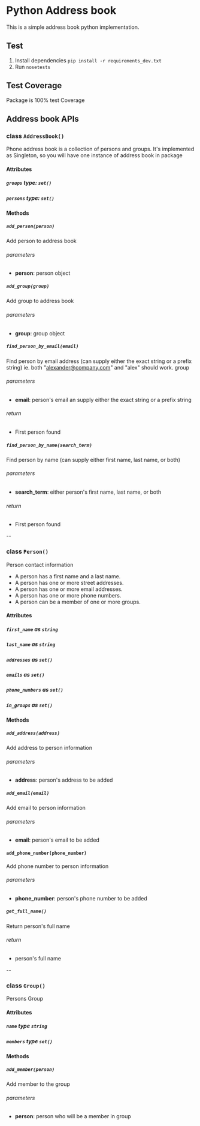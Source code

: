 # Python Address book
This is a simple address book python implementation.

## Test

1. Install dependencies `pip install -r requirements_dev.txt`
2. Run `nosetests`

## Test Coverage

Package is 100% test Coverage


## Address book APIs

### class `AddressBook()`
Phone address book is a collection of persons and groups. It's implemented as Singleton, so you will have one instance of address book in package

#### Attributes

##### `groups` type: `set()`
##### `persons` type: `set()`

#### Methods

##### `add_person(person)`

Add person to address book
###### parameters
* **person**: person object

##### `add_group(group)`

Add group to address book
###### parameters
* **group**: group object

##### `find_person_by_email(email)`

Find person by email address (can supply either the exact string
or a prefix string)
ie. both "alexander@company.com" and "alex" should work.
group
###### parameters
* **email**: person's email an supply either the exact string
or a prefix string

###### return
* First person found

##### `find_person_by_name(search_term)`

Find person by name (can supply either first name, last name, or both)
###### parameters
* **search_term**: either person's first name, last name, or both

###### return
* First person found

--
### class `Person()`
Person contact information

* A person has a first name and a last name.
* A person has one or more street addresses.
* A person has one or more email addresses.
* A person has one or more phone numbers.
* A person can be a member of one or more groups.

#### Attributes

##### `first_name` as `string`
##### `last_name` as `string`
##### `addresses` as `set()`
##### `emails` as `set()`
##### `phone_numbers` as `set()`
##### `in_groups` as `set()`


#### Methods

##### `add_address(address)`

Add address to person information
###### parameters
* **address**: person's address to be added

##### `add_email(email)`

Add email to person information

###### parameters
* **email**: person's email to be added

#### `add_phone_number(phone_number)`

Add phone number to person information

###### parameters
* **phone_number**: person's phone number to be added

##### `get_full_name()`
Return person's full name
###### return
* person's full name

--
### class `Group()`
Persons Group

#### Attributes

##### `name` type `string`
##### `members` type `set()`

#### Methods

##### `add_member(person)`
Add member to the group

###### parameters
* **person**: person who will be a member in group
